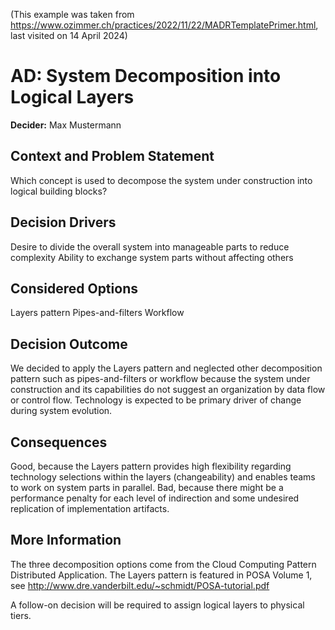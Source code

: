 (This example was taken from https://www.ozimmer.ch/practices/2022/11/22/MADRTemplatePrimer.html, last visited on 14 April 2024)

# AD: System Decomposition into Logical Layers
**Decider:** Max Mustermann

## Context and Problem Statement
Which concept is used to decompose the system under construction into logical building blocks?

## Decision Drivers
Desire to divide the overall system into manageable parts to reduce complexity
Ability to exchange system parts without affecting others

## Considered Options
Layers pattern
Pipes-and-filters
Workflow

## Decision Outcome
We decided to apply the Layers pattern and neglected other decomposition pattern such as pipes-and-filters or workflow because the system under construction and its capabilities do not suggest an organization by data flow or control flow. Technology is expected to be primary driver of change during system evolution. 

## Consequences
Good, because the Layers pattern provides high flexibility regarding technology selections within the layers (changeability) and enables teams to work on system parts in parallel.
Bad, because there might be a performance penalty for each level of indirection and some undesired replication of implementation artifacts.

## More Information
The three decomposition options come from the Cloud Computing Pattern Distributed Application.
The Layers pattern is featured in POSA Volume 1, see http://www.dre.vanderbilt.edu/~schmidt/POSA-tutorial.pdf

A follow-on decision will be required to assign logical layers to physical tiers.